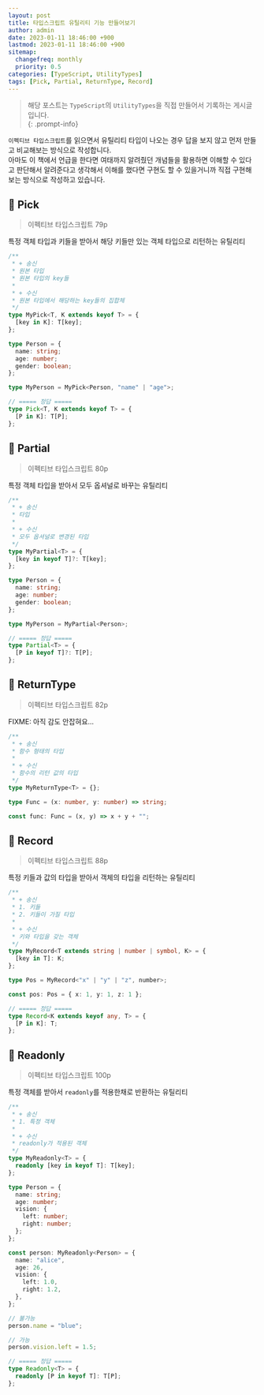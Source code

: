 ```yaml
---
layout: post
title: 타입스크립트 유틸리티 기능 만들어보기
author: admin
date: 2023-01-11 18:46:00 +900
lastmod: 2023-01-11 18:46:00 +900
sitemap:
  changefreq: monthly
  priority: 0.5
categories: [TypeScript, UtilityTypes]
tags: [Pick, Partial, ReturnType, Record]
---
```


> 해당 포스트는 `TypeScript`의 `UtilityTypes`을 직접 만들어서 기록하는 게시글입니다.<br />
{: .prompt-info}

`이펙티브 타입스크립트`를 읽으면서 유틸리티 타입이 나오는 경우 답을 보지 않고 먼저 만들고 비교해보는 방식으로 작성합니다.<br />
아마도 이 책에서 언급을 한다면 여태까지 알려줬던 개념들을 활용하면 이해할 수 있다고 판단해서 알려준다고 생각해서 이해를 했다면 구현도 할 수 있을거니까 직접 구현해보는 방식으로 작성하고 있습니다.<br />

## 📌 Pick
> 이펙티브 타입스크립트 79p

특정 객체 타입과 키들을 받아서 해당 키들만 있는 객체 타입으로 리턴하는 유틸리티<br />

```ts
/**
 * + 송신
 * 원본 타입
 * 원본 타입의 key들
 *
 * + 수신
 * 원본 타입에서 해당하는 key들의 집합체
 */
type MyPick<T, K extends keyof T> = {
  [key in K]: T[key];
};

type Person = {
  name: string;
  age: number;
  gender: boolean;
};

type MyPerson = MyPick<Person, "name" | "age">;

// ===== 정답 =====
type Pick<T, K extends keyof T> = {
  [P in K]: T[P];
};
```

## 📌 Partial
> 이펙티브 타입스크립트 80p

특정 객체 타입을 받아서 모두 옵셔널로 바꾸는 유틸리티<br />

```ts
/**
 * + 송신
 * 타입
 *
 * + 수신
 * 모두 옵셔널로 변경된 타입
 */
type MyPartial<T> = {
  [key in keyof T]?: T[key];
};

type Person = {
  name: string;
  age: number;
  gender: boolean;
};

type MyPerson = MyPartial<Person>;

// ===== 정답 =====
type Partial<T> = {
  [P in keyof T]?: T[P];
};
```

## 📌 ReturnType
> 이펙티브 타입스크립트 82p

FIXME: 아직 감도 안잡혀요...

```ts
/**
 * + 송신
 * 함수 형태의 타입
 *
 * + 수신
 * 함수의 리턴 값의 타입
 */
type MyReturnType<T> = {};

type Func = (x: number, y: number) => string;

const func: Func = (x, y) => x + y + "";
```

## 📌 Record
> 이펙티브 타입스크립트 88p

특정 키들과 값의 타입을 받아서 객체의 타입을 리턴하는 유틸리티<br />

```ts
/**
 * + 송신
 * 1. 키들
 * 2. 키들이 가질 타입
 *
 * + 수신
 * 키와 타입을 갖는 객체
 */
type MyRecord<T extends string | number | symbol, K> = {
  [key in T]: K;
};

type Pos = MyRecord<"x" | "y" | "z", number>;

const pos: Pos = { x: 1, y: 1, z: 1 };

// ===== 정답 =====
type Record<K extends keyof any, T> = {
  [P in K]: T;
};
```

## 📌 Readonly
> 이펙티브 타입스크립트 100p

특정 객체를 받아서 `readonly`를 적용한채로 반환하는 유틸리티<br />

```ts
/**
 * + 송신
 * 1. 특정 객체
 *
 * + 수신
 * readonly가 적용된 객체
 */
type MyReadonly<T> = {
  readonly [key in keyof T]: T[key];
};

type Person = {
  name: string;
  age: number;
  vision: {
    left: number;
    right: number;
  };
};

const person: MyReadonly<Person> = {
  name: "alice",
  age: 26,
  vision: {
    left: 1.0,
    right: 1.2,
  },
};

// 불가능
person.name = "blue";

// 가능
person.vision.left = 1.5;

// ===== 정답 =====
type Readonly<T> = {
  readonly [P in keyof T]: T[P];
};
```